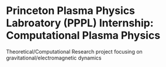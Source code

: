 # Princeton Plasma Physics Labroatory (PPPL) Internship: Computational Plasma Physics 
Theoretical/Computational Research project focusing on gravitational/electromagnetic dynamics
